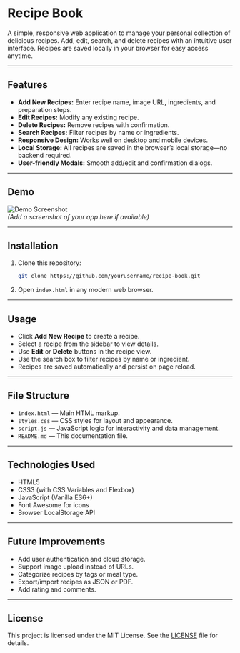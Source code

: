 # Recipe Book

A simple, responsive web application to manage your personal collection of delicious recipes. Add, edit, search, and delete recipes with an intuitive user interface. Recipes are saved locally in your browser for easy access anytime.

---

## Features

- **Add New Recipes:** Enter recipe name, image URL, ingredients, and preparation steps.
- **Edit Recipes:** Modify any existing recipe.
- **Delete Recipes:** Remove recipes with confirmation.
- **Search Recipes:** Filter recipes by name or ingredients.
- **Responsive Design:** Works well on desktop and mobile devices.
- **Local Storage:** All recipes are saved in the browser’s local storage—no backend required.
- **User-friendly Modals:** Smooth add/edit and confirmation dialogs.

---

## Demo

![Demo Screenshot](screenshot.png)  
*(Add a screenshot of your app here if available)*

---

## Installation

1. Clone this repository:

    ```bash
    git clone https://github.com/yourusername/recipe-book.git
    ```

2. Open `index.html` in any modern web browser.

---

## Usage

- Click **Add New Recipe** to create a recipe.
- Select a recipe from the sidebar to view details.
- Use **Edit** or **Delete** buttons in the recipe view.
- Use the search box to filter recipes by name or ingredient.
- Recipes are saved automatically and persist on page reload.

---

## File Structure

- `index.html` — Main HTML markup.
- `styles.css` — CSS styles for layout and appearance.
- `script.js` — JavaScript logic for interactivity and data management.
- `README.md` — This documentation file.

---

## Technologies Used

- HTML5
- CSS3 (with CSS Variables and Flexbox)
- JavaScript (Vanilla ES6+)
- Font Awesome for icons
- Browser LocalStorage API

---

## Future Improvements

- Add user authentication and cloud storage.
- Support image upload instead of URLs.
- Categorize recipes by tags or meal type.
- Export/import recipes as JSON or PDF.
- Add rating and comments.

---

## License

This project is licensed under the MIT License. See the [LICENSE](LICENSE) file for details.
